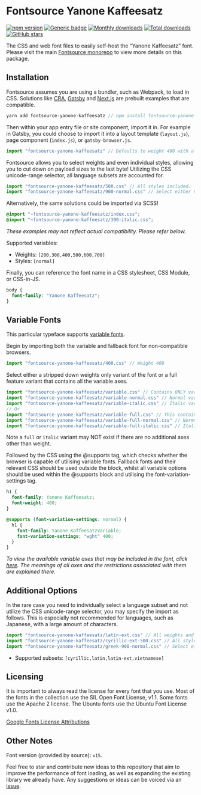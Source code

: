 # Fontsource Yanone Kaffeesatz

[![npm version](https://badge.fury.io/js/fontsource-yanone-kaffeesatz.svg)](https://www.npmjs.com/package/fontsource-yanone-kaffeesatz) [![Generic badge](https://img.shields.io/badge/fontsource-passing-brightgreen)](https://github.com/fontsource/fontsource) [![Monthly downloads](https://badgen.net/npm/dm/fontsource-yanone-kaffeesatz)](https://github.com/fontsource/fontsource) [![Total downloads](https://badgen.net/npm/dt/fontsource-yanone-kaffeesatz)](https://github.com/fontsource/fontsource) [![GitHub stars](https://img.shields.io/github/stars/DecliningLotus/fontsource.svg?style=social&label=Star)](https://github.com/fontsource/fontsource/stargazers)

The CSS and web font files to easily self-host the “Yanone Kaffeesatz” font. Please visit the main [Fontsource monorepo](https://github.com/fontsource/fontsource) to view more details on this package.

## Installation

Fontsource assumes you are using a bundler, such as Webpack, to load in CSS. Solutions like [CRA](https://create-react-app.dev/), [Gatsby](https://www.gatsbyjs.org/) and [Next.js](https://nextjs.org/) are prebuilt examples that are compatible.

```javascript
yarn add fontsource-yanone-kaffeesatz // npm install fontsource-yanone-kaffeesatz
```

Then within your app entry file or site component, import it in. For example in Gatsby, you could choose to import it into a layout template (`layout.js`), page component (`index.js`), or `gatsby-browser.js`.

```javascript
import "fontsource-yanone-kaffeesatz" // Defaults to weight 400 with all styles included.
```

Fontsource allows you to select weights and even individual styles, allowing you to cut down on payload sizes to the last byte! Utilizing the CSS unicode-range selector, all language subsets are accounted for.

```javascript
import "fontsource-yanone-kaffeesatz/500.css" // All styles included.
import "fontsource-yanone-kaffeesatz/900-normal.css" // Select either normal or italic.
```

Alternatively, the same solutions could be imported via SCSS!

```scss
@import "~fontsource-yanone-kaffeesatz/index.css";
@import "~fontsource-yanone-kaffeesatz/300-italic.css";
```

_These examples may not reflect actual compatibility. Please refer below._

Supported variables:

- Weights: `[200,300,400,500,600,700]`
- Styles: `[normal]`

Finally, you can reference the font name in a CSS stylesheet, CSS Module, or CSS-in-JS.

```css
body {
  font-family: "Yanone Kaffeesatz";
}
```

## Variable Fonts

This particular typeface supports [variable fonts](https://developer.mozilla.org/en-US/docs/Web/CSS/CSS_Fonts/Variable_Fonts_Guide).

Begin by importing both the variable and fallback font for non-compatible browsers.

```js
import "fontsource-yanone-kaffeesatz/400.css" // Weight 400
```

Select either a stripped down weights only variant of the font or a full feature variant that contains all the variable axes.

```js
import "fontsource-yanone-kaffeesatz/variable.css" // Contains ONLY variable weights and no other axes. Both normal and italic.
import "fontsource-yanone-kaffeesatz/variable-normal.css" // Normal variant.
import "fontsource-yanone-kaffeesatz/variable-italic.css" // Italic variant.
// Or
import "fontsource-yanone-kaffeesatz/variable-full.css" // This contains ALL variable axes. Font files are larger. Both normal and italic.
import "fontsource-yanone-kaffeesatz/variable-full-normal.css" // Normal variant.
import "fontsource-yanone-kaffeesatz/variable-full-italic.css" // Italic variant.
```

Note a `full` or `italic` variant may NOT exist if there are no additional axes other than weight.

Followed by the CSS using the @supports tag, which checks whether the browser is capable of utilising variable fonts. Fallback fonts and their relevant CSS should be used outside the block, whilst all variable options should be used within the @supports block and utilising the font-variation-settings tag.

```css
h1 {
  font-family: Yanone Kaffeesatz;
  font-weight: 400;
}

@supports (font-variation-settings: normal) {
  h1 {
    font-family: Yanone KaffeesatzVariable;
    font-variation-settings: "wght" 400;
  }
}
```

_To view the available variable axes that may be included in the font, click [here](https://fonts.google.com/variablefonts). The meanings of all axes and the restrictions associated with them are explained there._

## Additional Options

In the rare case you need to individually select a language subset and not utilize the CSS unicode-range selector, you may specify the import as follows. This is especially not recommended for languages, such as Japanese, with a large amount of characters.

```javascript
import "fontsource-yanone-kaffeesatz/latin-ext.css" // All weights and styles included.
import "fontsource-yanone-kaffeesatz/cyrillic-ext-500.css" // All styles included.
import "fontsource-yanone-kaffeesatz/greek-900-normal.css" // Select either normal or italic.
```

- Supported subsets: `[cyrillic,latin,latin-ext,vietnamese]`

## Licensing

It is important to always read the license for every font that you use.
Most of the fonts in the collection use the SIL Open Font License, v1.1. Some fonts use the Apache 2 license. The Ubuntu fonts use the Ubuntu Font License v1.0.

[Google Fonts License Attributions](https://fonts.google.com/attribution)

## Other Notes

Font version (provided by source): `v15`.

Feel free to star and contribute new ideas to this repository that aim to improve the performance of font loading, as well as expanding the existing library we already have. Any suggestions or ideas can be voiced via an [issue](https://github.com/fontsource/fontsource/issues).
